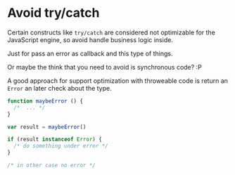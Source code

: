 # Avoid try/catch

Certain constructs like `try/catch` are considered not optimizable for the JavaScript engine, so avoid handle business logic inside.

Just for pass an error as callback and this type of things.

Or maybe the think that you need to avoid is synchronous code? :P

A good approach for support optimization with throweable code is return an `Error` an later check about the type.

```js
function maybeError () {
  /*  ... */
}

var result = maybeError()

if (result instanceof Error) {
  /* do something under error */
}

/* in other case no error */
```
